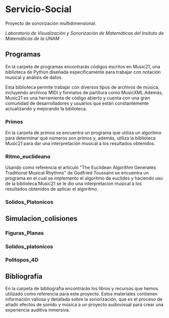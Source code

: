 # Servicio-Social

Proyecto de sonorización multidimensional. 

*Laboratorio de Visualización y Sonorización de Matemáticas del 
Insituto de Matemáticas de la UNAM*

## Programas


En la carpeta de programas encontrarás códigos escritos en Music21, una biblioteca de Python diseñada específicamente para trabajar con notación musical y análisis de datos.

Esta biblioteca permite trabajar con diversos tipos de archivos de música, incluyendo archivos MIDI y formatos de partitura como MusicXML.Además, Music21 es una herramienta de código abierto y cuenta con una gran comunidad de desarrolladores y usuarios que están constantemente actualizando y mejorando la biblioteca.

### Primos

En la carpeta de primos se encuentra un programa que utiliza un algoritmo para determinar qué números son primos y, además, utiliza la biblioteca Music21 para dar una interpretación musical a los resultados obtenidos.

### Ritmo_euclideano
Usando como referencia el articulo "The Euclidean Algorithm Generates Traditional Musical Rhythms" de Godfried Toussaint se encuentra un programa en el cual se implemento el algoritmo de euclides y haciendo uso de la biblioteca Music21 se le dio una interpretacion musical a los resultados obtenidos de aplicar el algoritmo.
### Solidos_Platonicos

## Simulacion_colisiones
### Figuras_Planas
### Solidos_platonicos
### Politopos_4D

## Bibliografia
En la carpeta de bibliografía encontrarás los libros y recursos que hemos utilizado como referencia para este proyecto. Estos materiales contienen información valiosa y detallada sobre la sonorización, que es el proceso de añadir efectos de sonido y música a un proyecto audiovisual para crear una experiencia auditiva inmersiva.
